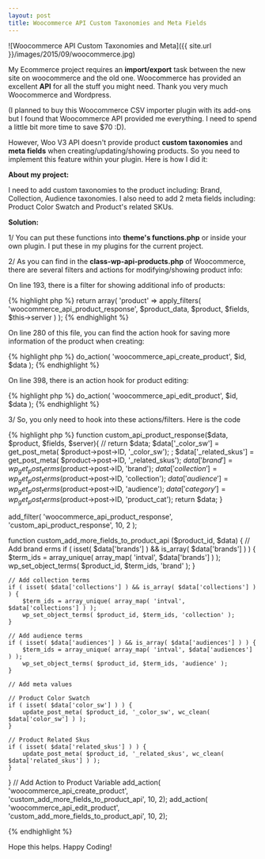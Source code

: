 ```yaml
---
layout: post
title: Woocommerce API Custom Taxonomies and Meta Fields
---
```


![Woocommerce API Custom Taxonomies and Meta]({{ site.url }}/images/2015/09/woocommerce.jpg)

My Ecommerce project requires an **import/export** task between the new site on woocommerce and the old one. Woocommerce has provided an excellent **API** for all the stuff you might need. Thank you very much Woocommerce and Wordpress.

(I planned to buy this Woocommerce CSV importer plugin with its add-ons but I found that Woocommerce API provided me everything. I need to spend a little bit more time to save $70 :D).

However, Woo V3 API doesn't provide product **custom taxonomies** and **meta fields**
when creating/updating/showing products. So you need to implement this feature within your plugin. Here is how I did it:

**About my project:**

I need to add custom taxonomies to the product including: Brand, Collection, Audience taxonomies. I also need to add 2 meta fields including: Product Color Swatch and Product's related SKUs.

**Solution:**

1/ You can put these functions into  **theme's functions.php** or inside your own plugin. I put these in my plugins for the current project.

2/ As you can find in the **class-wp-api-products.php** of Woocommerce, there are several filters and actions for modifying/showing product info:

On line 193, there is a filter for showing additional info of products:

{% highlight php %}
    return array( 'product' => apply_filters( 'woocommerce_api_product_response', $product_data, $product, $fields, $this->server ) );
{% endhighlight %}

On line 280 of this file, you can find the action hook for saving more information of the product when creating:

{% highlight php %}
    do_action( 'woocommerce_api_create_product', $id, $data );
{% endhighlight %}

On line 398, there is an action hook for product editing:

{% highlight php %}
    do_action( 'woocommerce_api_edit_product', $id, $data );
{% endhighlight %}

3/ So, you only need to hook into these actions/filters. Here is the code

{% highlight php %}
function custom_api_product_response($data, $product, $fields, $server){
    // return $data;
    $data['_color_sw'] = get_post_meta( $product->post->ID, '_color_sw'); ;
    $data['_related_skus'] = get_post_meta( $product->post->ID, '_related_skus');
    $data['brand'] = wp_get_post_terms($product->post->ID, 'brand');
    $data['collection'] = wp_get_post_terms($product->post->ID, 'collection');
    $data['audience'] = wp_get_post_terms($product->post->ID, 'audience');
    $data['category'] = wp_get_post_terms($product->post->ID, 'product_cat');
    return $data;
}

add_filter( 'woocommerce_api_product_response', 'custom_api_product_response', 10, 2 );

function custom_add_more_fields_to_product_api ($product_id, $data) {
    // Add brand erms
    if ( isset( $data['brands'] ) && is_array( $data['brands'] ) ) {
        $term_ids = array_unique( array_map( 'intval', $data['brands'] ) );
        wp_set_object_terms( $product_id, $term_ids, 'brand' );
    }

    // Add collection terms
    if ( isset( $data['collections'] ) && is_array( $data['collections'] ) ) {
        $term_ids = array_unique( array_map( 'intval', $data['collections'] ) );
        wp_set_object_terms( $product_id, $term_ids, 'collection' );
    }

    // Add audience terms
    if ( isset( $data['audiences'] ) && is_array( $data['audiences'] ) ) {
        $term_ids = array_unique( array_map( 'intval', $data['audiences'] ) );
        wp_set_object_terms( $product_id, $term_ids, 'audience' );
    }

    // Add meta values

    // Product Color Swatch
    if ( isset( $data['color_sw'] ) ) {
        update_post_meta( $product_id, '_color_sw', wc_clean( $data['color_sw'] ) );
    }

    // Product Related Skus
    if ( isset( $data['related_skus'] ) ) {
        update_post_meta( $product_id, '_related_skus', wc_clean( $data['related_skus'] ) );
    }
}
// Add Action to Product Variable
add_action( 'woocommerce_api_create_product',  'custom_add_more_fields_to_product_api', 10, 2);
add_action( 'woocommerce_api_edit_product',  'custom_add_more_fields_to_product_api', 10, 2);

{% endhighlight %}

Hope this helps. Happy Coding!
